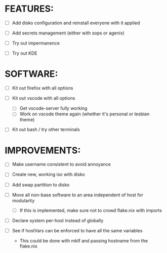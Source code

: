 # FEATURES:
- [ ] Add disko configuration and reinstall everyone with it applied
- [ ] Add secrets management (either with sops or agenix)
- [ ] Try out impermanence

- [ ] Try out KDE


# SOFTWARE:
- [ ] Kit out firefox with all options

- [ ] Kit out vscode with all options
    - [ ] Get vscode-server fully working
    - [ ] Work on vscode theme again (whether it's personal or lesbian theme)

- [ ] Kit out bash / try other terminals

# IMPROVEMENTS:
- [ ] Make username consistent to avoid annoyance


- [ ] Create new, working iso with disko
- [ ] Add swap partition to disko

- [ ] Move all non-base software to an area independent of host for modularity
    - [ ] If this is implemented, make sure not to crowd flake.nix with imports

- [ ] Declare system per-host instead of globally
- [ ] See if hostVars can be enforced to have all the same variables
    - This could be done with mkIf and passing hostname from the flake.nix
